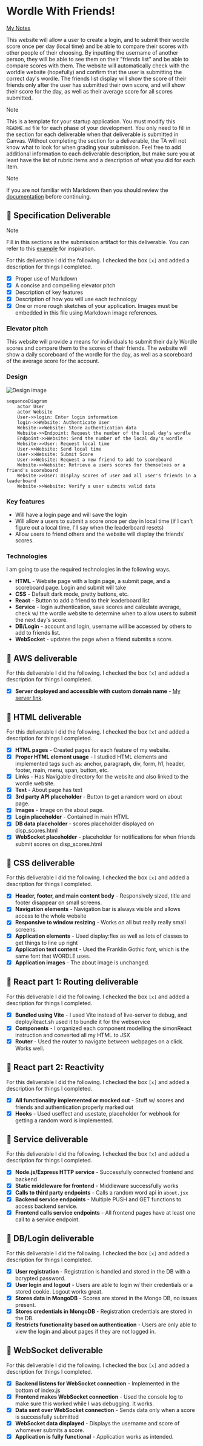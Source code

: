 # Wordle With Friends!

[My Notes](notes.md)

This website will allow a user to create a login, and to submit their wordle score once per day (local time) and be able to compare their scores with other people of their choosing. By inputting the username of another person, they will be able to see them on their "friends list" and be able to compare scores with them. The website will automatically check with the worldle website (hopefully) and confirm that the user is submitting the correct day's wordle. The friends list display will show the score of their friends only after the user has submitted their own score, and will show their score for the day, as well as their average score for all scores submitted.


> [!NOTE]
>  This is a template for your startup application. You must modify this `README.md` file for each phase of your development. You only need to fill in the section for each deliverable when that deliverable is submitted in Canvas. Without completing the section for a deliverable, the TA will not know what to look for when grading your submission. Feel free to add additional information to each deliverable description, but make sure you at least have the list of rubric items and a description of what you did for each item.

> [!NOTE]
>  If you are not familiar with Markdown then you should review the [documentation](https://docs.github.com/en/get-started/writing-on-github/getting-started-with-writing-and-formatting-on-github/basic-writing-and-formatting-syntax) before continuing.

## 🚀 Specification Deliverable

> [!NOTE]
>  Fill in this sections as the submission artifact for this deliverable. You can refer to this [example](https://github.com/webprogramming260/startup-example/blob/main/README.md) for inspiration.

For this deliverable I did the following. I checked the box `[x]` and added a description for things I completed.

- [X] Proper use of Markdown
- [X] A concise and compelling elevator pitch
- [X] Description of key features
- [X] Description of how you will use each technology
- [X] One or more rough sketches of your application. Images must be embedded in this file using Markdown image references.

### Elevator pitch

This website will provide a means for individuals to submit their daily Wordle scores and compare them to the scores of their friends. The website will show a daily scoreboard of the wordle for the day, as well as a scoreboard of the average score for the account.

### Design

![Design image](Rough_Sketch.jpg)



```mermaid
sequenceDiagram
    actor User
    actor Website
    User->>login: Enter login information
    login->>Website: Authenticate User
    Website->>Website: Store authentication data
    Website->>Endpoint: Request the number of the local day's wordle
    Endpoint->>Website: Send the number of the local day's wordle
    Website->>User: Request local time
    User->>Website: Send local time
    User->>Website: Submit Score
    User->>Website: Request a new friend to add to scoreboard
    Website->>Website: Retrieve a users scores for themselves or a friend's scoreboard
    Website->>User: Display scores of user and all user's friends in a leaderboard
    Website->>Website: Verify a user submits valid data
```

### Key features

- Will have a login page and will save the login
- Will allow a users to submit a score once per day in local time (if I can't figure out a local time, I'll say when the leaderboard resets)
- Allow users to friend others and the website will display the friends' scores.

### Technologies

I am going to use the required technologies in the following ways.

- **HTML** - Website page with a login page, a submit page, and a scoreboard page. Login and submit will take
- **CSS** - Default dark mode, pretty buttons, etc.
- **React** - Button to add a friend to their leaderboard list
- **Service** - login authentication, save scores and calculate average, check w/ the wordle website to determine when to allow users to submit the next day's score.
- **DB/Login** - account and login, username will be accessed by others to add to friends list.
- **WebSocket** - updates the page when a friend submits a score.

## 🚀 AWS deliverable

For this deliverable I did the following. I checked the box `[x]` and added a description for things I completed.

- [X] **Server deployed and accessible with custom domain name** - [My server link](https://yourdomainnamehere.click).

## 🚀 HTML deliverable

For this deliverable I did the following. I checked the box `[x]` and added a description for things I completed.

- [X] **HTML pages** - Created pages for each feature of my website.
- [X] **Proper HTML element usage** - I studied HTML elements and implemented tags such as: anchor, paragraph, div, form, h1, header, footer, main, menu, span, button, etc.
- [X] **Links** - Has Navigable directory for the website and also linked to the wordle website.
- [X] **Text** - About page has text
- [X] **3rd party API placeholder** - Button to get a random word on about page.
- [X] **Images** - Image on the about page.
- [X] **Login placeholder** - Contained in main HTML
- [X] **DB data placeholder** - scores placeholder displayed on disp_scores.html
- [X] **WebSocket placeholder** - placeholder for notifications for when friends submit scores on disp_scores.html

## 🚀 CSS deliverable

For this deliverable I did the following. I checked the box `[x]` and added a description for things I completed.

- [X] **Header, footer, and main content body** - Responsively sized, title and footer disappear on small screens.
- [X] **Navigation elements** - Navigation bar is always visible and allows access to the whole website
- [X] **Responsive to window resizing** - Works on all but really really small screens.
- [X] **Application elements** - Used display:flex as well as lots of classes to get things to line up right
- [X] **Application text content** - Used the Franklin Gothic font, which is the same font that WORDLE uses.
- [X] **Application images** - The about image is unchanged.

## 🚀 React part 1: Routing deliverable

For this deliverable I did the following. I checked the box `[x]` and added a description for things I completed.

- [X] **Bundled using Vite** - I used Vite instead of live-server to debug, and deployReact.sh used it to bundle it for the webservice
- [X] **Components** - I organized each component modelling the simonReact instruction and converted all my HTML to JSX
- [X] **Router** - Used the router to navigate between webpages on a click. Works well.

## 🚀 React part 2: Reactivity

For this deliverable I did the following. I checked the box `[x]` and added a description for things I completed.

- [X] **All functionality implemented or mocked out** - Stuff w/ scores and friends and authentication properly marked out
- [X] **Hooks** - Used useffect and usestate, placeholder for webhook for getting a random word is implemented.

## 🚀 Service deliverable

For this deliverable I did the following. I checked the box `[x]` and added a description for things I completed.

- [X] **Node.js/Express HTTP service** - Successfully connected frontend and backend
- [X] **Static middleware for frontend** - Middleware successfully works
- [X] **Calls to third party endpoints** - Calls a random word api in `about.jsx`
- [X] **Backend service endpoints** - Multiple PUSH and GET functions to access backend service.
- [X] **Frontend calls service endpoints** - All frontend pages have at least one call to a service endpoint.

## 🚀 DB/Login deliverable

For this deliverable I did the following. I checked the box `[x]` and added a description for things I completed.

- [X] **User registration** - Registration is handled and stored in the DB with a bcrypted password.
- [X] **User login and logout** - Users are able to login w/ their credentials or a stored cookie. Logout works great.
- [X] **Stores data in MongoDB** - Scores are stored in the Mongo DB, no issues present.
- [X] **Stores credentials in MongoDB** - Registration credentials are stored in the DB.
- [X] **Restricts functionality based on authentication** - Users are only able to view the login and about pages if they are not logged in.

## 🚀 WebSocket deliverable

For this deliverable I did the following. I checked the box `[x]` and added a description for things I completed.

- [X] **Backend listens for WebSocket connection** - Implemented in the bottom of index.js
- [X] **Frontend makes WebSocket connection** - Used the console log to make sure this worked while I was debugging. It works.
- [X] **Data sent over WebSocket connection** - Sends data only when a score is successfully submitted
- [X] **WebSocket data displayed** - Displays the username and score of whomever submits a score.
- [X] **Application is fully functional** - Application works as intended.
